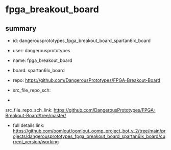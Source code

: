 # fpga_breakout_board
 
## summary 
* id: dangerousprototypes_fpga_breakout_board_spartan6lx_board
* user: dangerousprototypes
* name: fpga_breakout_board
* board: spartan6lx_board
* repo: https://github.com/DangerousPrototypes/FPGA-Breakout-Board



* src_file_repo_sch: 
*
 src_file_repo_sch_link: https://github.com/DangerousPrototypes/FPGA-Breakout-Board/tree/master/
* full details link: https://github.com/oomlout/oomlout_oomp_project_bot_v_2/tree/main/projects/dangerousprototypes_fpga_breakout_board_spartan6lx_board/current_version/working  






